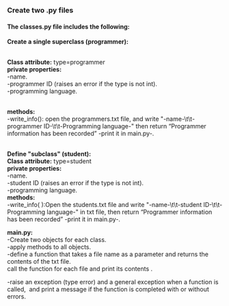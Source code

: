 ### **Create two .py files** 

#### **The classes.py file includes the following:**  
**Create a single superclass (programmer):**  
 

**Class attribute:** type=programmer  
**private properties:**  
\-name.  
\-programmer ID (raises an error if the type is not int).  
\-programming language.  
 

**methods:**  
\-write\_info(): open the programmers.txt file, and write "-name-\\t\\t-programmer ID-\\t\\t-Programming language-" then return “Programmer information has been recorded” -print it in main.py-.  
 

**Define "subclass" (student):**  
**Class attribute:** type=student  
**private properties:**  
\-name.  
\-student ID (raises an error if the type is not int).  
\-programming language.  
**methods:**  
-write_info( ):Open the students.txt file and write "-name-\\t\\t-student ID-\\t\\t-Programming language-" in txt file, then return “Programmer information has been recorded” -print it in main.py-.

**main.py:**  
\-Create two objects for each class.  
\-apply methods to all objects.  
\-define a function that takes a file name as a parameter and returns the contents of the txt file.  
call the function for each file and print its contents .

\-raise an exception (type error) and a general exception when a function is called,  and print a message if the function is completed with or without errors.
